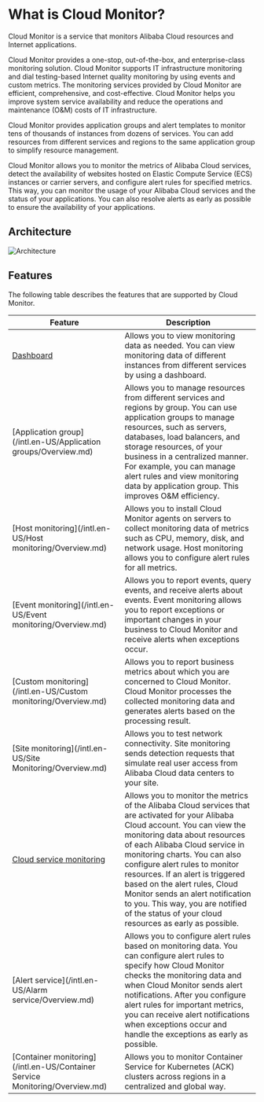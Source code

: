 # What is Cloud Monitor?

Cloud Monitor is a service that monitors Alibaba Cloud resources and Internet applications.

Cloud Monitor provides a one-stop, out-of-the-box, and enterprise-class monitoring solution. Cloud Monitor supports IT infrastructure monitoring and dial testing-based Internet quality monitoring by using events and custom metrics. The monitoring services provided by Cloud Monitor are efficient, comprehensive, and cost-effective. Cloud Monitor helps you improve system service availability and reduce the operations and maintenance \(O&M\) costs of IT infrastructure.

Cloud Monitor provides application groups and alert templates to monitor tens of thousands of instances from dozens of services. You can add resources from different services and regions to the same application group to simplify resource management.

Cloud Monitor allows you to monitor the metrics of Alibaba Cloud services, detect the availability of websites hosted on Elastic Compute Service \(ECS\) instances or carrier servers, and configure alert rules for specified metrics. This way, you can monitor the usage of your Alibaba Cloud services and the status of your applications. You can also resolve alerts as early as possible to ensure the availability of your applications.

## Architecture

![Architecture](https://static-aliyun-doc.oss-accelerate.aliyuncs.com/assets/img/en-US/8590987951/p6442.png)

## Features

The following table describes the features that are supported by Cloud Monitor.

|Feature|Description|
|-------|-----------|
|[Dashboard](/intl.en-US/Dashboard/Overview.md)|Allows you to view monitoring data as needed. You can view monitoring data of different instances from different services by using a dashboard.|
|[Application group](/intl.en-US/Application groups/Overview.md)|Allows you to manage resources from different services and regions by group. You can use application groups to manage resources, such as servers, databases, load balancers, and storage resources, of your business in a centralized manner. For example, you can manage alert rules and view monitoring data by application group. This improves O&M efficiency.|
|[Host monitoring](/intl.en-US/Host monitoring/Overview.md)|Allows you to install Cloud Monitor agents on servers to collect monitoring data of metrics such as CPU, memory, disk, and network usage. Host monitoring allows you to configure alert rules for all metrics.|
|[Event monitoring](/intl.en-US/Event monitoring/Overview.md)|Allows you to report events, query events, and receive alerts about events. Event monitoring allows you to report exceptions or important changes in your business to Cloud Monitor and receive alerts when exceptions occur.|
|[Custom monitoring](/intl.en-US/Custom monitoring/Overview.md)|Allows you to report business metrics about which you are concerned to Cloud Monitor. Cloud Monitor processes the collected monitoring data and generates alerts based on the processing result.|
|[Site monitoring](/intl.en-US/Site Monitoring/Overview.md)|Allows you to test network connectivity. Site monitoring sends detection requests that simulate real user access from Alibaba Cloud data centers to your site.|
|[Cloud service monitoring](/intl.en-US/.md)|Allows you to monitor the metrics of the Alibaba Cloud services that are activated for your Alibaba Cloud account. You can view the monitoring data about resources of each Alibaba Cloud service in monitoring charts. You can also configure alert rules to monitor resources. If an alert is triggered based on the alert rules, Cloud Monitor sends an alert notification to you. This way, you are notified of the status of your cloud resources as early as possible.|
|[Alert service](/intl.en-US/Alarm service/Overview.md)|Allows you to configure alert rules based on monitoring data. You can configure alert rules to specify how Cloud Monitor checks the monitoring data and when Cloud Monitor sends alert notifications. After you configure alert rules for important metrics, you can receive alert notifications when exceptions occur and handle the exceptions as early as possible.|
|[Container monitoring](/intl.en-US/Container Service Monitoring/Overview.md)|Allows you to monitor Container Service for Kubernetes \(ACK\) clusters across regions in a centralized and global way.|

